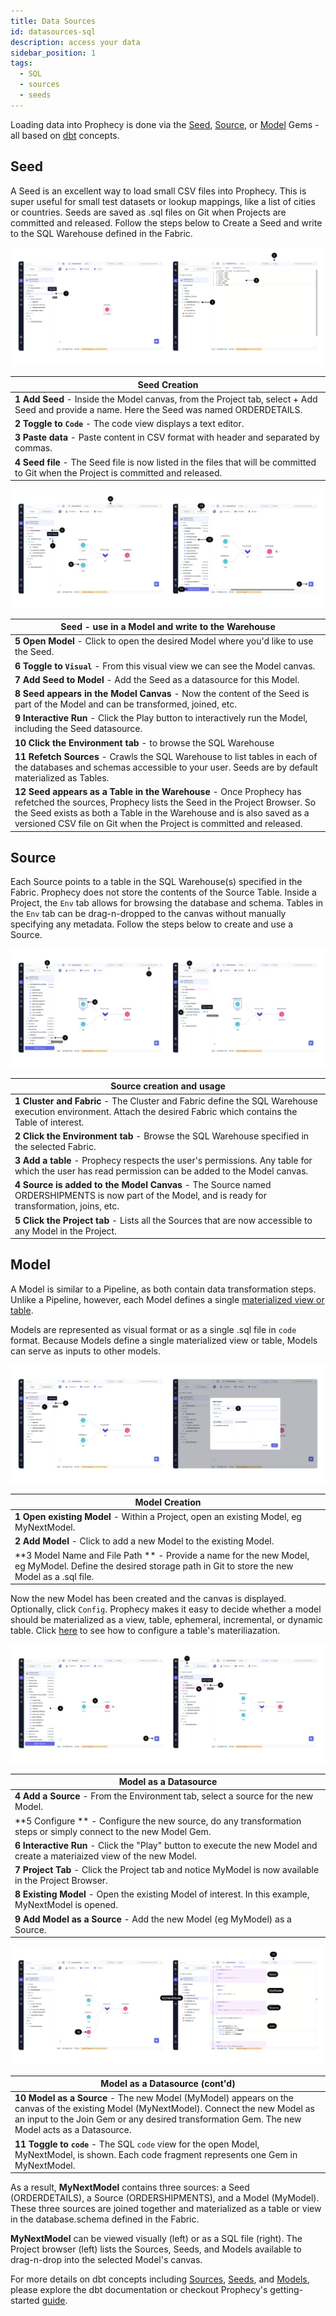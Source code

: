 ```yaml
---
title: Data Sources
id: datasources-sql
description: access your data
sidebar_position: 1
tags:
  - SQL
  - sources
  - seeds
---
```


Loading data into Prophecy is done via the [Seed](#seed), [Source](#source), or [Model](#model) Gems - all based on [dbt](https://docs.getdbt.com/docs/build/projects) concepts.

## Seed

A Seed is an excellent way to load small CSV files into Prophecy. This is super useful for small test datasets or lookup mappings, like a list of cities or countries. Seeds are saved as .sql files on Git when Projects are committed and released. Follow the steps below to Create a Seed and write to the SQL Warehouse defined in the Fabric.

![Seed1](img/Seed1.png)

| **Seed Creation**                                                                                                                           |
| ------------------------------------------------------------------------------------------------------------------------------------------- |
| **1 Add Seed** - Inside the Model canvas, from the Project tab, select + Add Seed and provide a name. Here the Seed was named ORDERDETAILS. |
| **2 Toggle to `Code`** - The code view displays a text editor.                                                                              |
| **3 Paste data** - Paste content in CSV format with header and separated by commas.                                                         |
| **4 Seed file** - The Seed file is now listed in the files that will be committed to Git when the Project is committed and released.        |

![Seed2](img/Seed2.png)

| **Seed - use in a Model and write to the Warehouse**                                                                                                                                                                                                                                        |
| ------------------------------------------------------------------------------------------------------------------------------------------------------------------------------------------------------------------------------------------------------------------------------------------- |
| **5 Open Model** - Click to open the desired Model where you'd like to use the Seed.                                                                                                                                                                                                        |
| **6 Toggle to `Visual`** - From this visual view we can see the Model canvas.                                                                                                                                                                                                               |
| **7 Add Seed to Model** - Add the Seed as a datasource for this Model.                                                                                                                                                                                                                      |
| **8 Seed appears in the Model Canvas** - Now the content of the Seed is part of the Model and can be transformed, joined, etc.                                                                                                                                                              |
| **9 Interactive Run** - Click the Play button to interactively run the Model, including the Seed datasource.                                                                                                                                                                                |
| **10 Click the Environment tab** - to browse the SQL Warehouse                                                                                                                                                                                                                              |
| **11 Refetch Sources** - Crawls the SQL Warehouse to list tables in each of the databases and schemas accessible to your user. Seeds are by default materialized as Tables.                                                                                                                 |
| **12 Seed appears as a Table in the Warehouse** - Once Prophecy has refetched the sources, Prophecy lists the Seed in the Project Browser. So the Seed exists as both a Table in the Warehouse and is also saved as a versioned CSV file on Git when the Project is committed and released. |

## Source

Each Source points to a table in the SQL Warehouse(s) specified in the Fabric. Prophecy does not store the contents of the Source Table. Inside a Project, the `Env` tab allows for browsing the database and schema. Tables in the `Env` tab can be drag-n-dropped to the canvas without manually specifying any metadata. Follow the steps below to create and use a Source.

![Source1](img/Source1.png)

| **Source creation and usage**                                                                                                                                     |
| ----------------------------------------------------------------------------------------------------------------------------------------------------------------- |
| **1 Cluster and Fabric** - The Cluster and Fabric define the SQL Warehouse execution environment. Attach the desired Fabric which contains the Table of interest. |
| **2 Click the Environment tab** - Browse the SQL Warehouse specified in the selected Fabric.                                                                      |
| **3 Add a table** - Prophecy respects the user's permissions. Any table for which the user has read permission can be added to the Model canvas.                  |
| **4 Source is added to the Model Canvas** - The Source named ORDERSHIPMENTS is now part of the Model, and is ready for transformation, joins, etc.                |
| **5 Click the Project tab** - Lists all the Sources that are now accessible to any Model in the Project.                                                          |

## Model

A Model is similar to a Pipeline, as both contain data transformation steps. Unlike a Pipeline, however, each Model defines a single [materialized view or table](https://docs.getdbt.com/docs/build/materializations#materializations).

Models are represented as visual format or as a single .sql file in `code` format. Because Models define a single materialized view or table, Models can serve as inputs to other models.

![Model1](img/Model1.png)

| Model Creation                                                                                                                                                |
| ------------------------------------------------------------------------------------------------------------------------------------------------------------- |
| **1 Open existing Model** - Within a Project, open an existing Model, eg MyNextModel.                                                                         |
| **2 Add Model** - Click to add a new Model to the existing Model.                                                                                             |
| **3 Model Name and File Path ** - Provide a name for the new Model, eg MyModel. Define the desired storage path in Git to store the new Model as a .sql file. |

Now the new Model has been created and the canvas is displayed. Optionally, click `Config`. Prophecy makes it easy to decide whether a model should be materialized as a view, table, ephemeral, incremental, or dynamic table. Click [here](https://www.prophecy.io/blog/interactive-development) to see how to configure a table's materiliazation.

![Model2](img/Model2.png)

| Model as a Datasource                                                                                                    |
| ------------------------------------------------------------------------------------------------------------------------ |
| **4 Add a Source** - From the Environment tab, select a source for the new Model.                                        |
| **5 Configure ** - Configure the new source, do any transformation steps or simply connect to the new Model Gem.         |
| **6 Interactive Run** - Click the "Play" button to execute the new Model and create a materiaized view of the new Model. |
| **7 Project Tab** - Click the Project tab and notice MyModel is now available in the Project Browser.                    |
| **8 Existing Model** - Open the existing Model of interest. In this example, MyNextModel is opened.                      |
| **9 Add Model as a Source** - Add the new Model (eg MyModel) as a Source.                                                |

![Model3](img/Model3.png)

| Model as a Datasource (cont'd)                                                                                                                                                                                                         |
| -------------------------------------------------------------------------------------------------------------------------------------------------------------------------------------------------------------------------------------- |
| **10 Model as a Source** - The new Model (MyModel) appears on the canvas of the existing Model (MyNextModel). Connect the new Model as an input to the Join Gem or any desired transformation Gem. The new Model acts as a Datasource. |
| **11 Toggle to `code`** - The SQL `code` view for the open Model, MyNextModel, is shown. Each code fragment represents one Gem in MyNextModel.                                                                                         |

As a result, **MyNextModel** contains three sources: a Seed (ORDERDETAILS), a Source (ORDERSHIPMENTS), and a Model (MyModel). These three sources are joined together and materialized as a table or view in the database.schema defined in the Fabric.

**MyNextModel** can be viewed visually (left) or as a SQL file (right). The Project browser (left) lists the Sources, Seeds, and Models available to drag-n-drop into the selected Model's canvas.

For more details on dbt concepts including [Sources](https://docs.getdbt.com/docs/build/sources), [Seeds](https://docs.getdbt.com/docs/build/seeds), and [Models](https://docs.getdbt.com/docs/build/models), please explore the dbt documentation or checkout Prophecy's getting-started [guide](/docs/getting-started/getting-started-with-low-code-sql.md).
